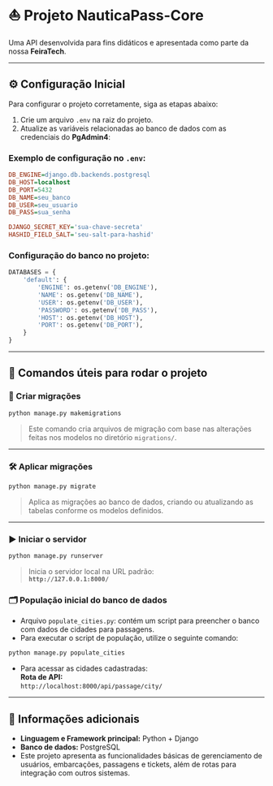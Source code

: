 # ⛵ Projeto NauticaPass-Core

Uma API desenvolvida para fins didáticos e apresentada como parte da nossa **FeiraTech**.

---

## ⚙️ Configuração Inicial

Para configurar o projeto corretamente, siga as etapas abaixo:

1. Crie um arquivo `.env` na raiz do projeto.
2. Atualize as variáveis relacionadas ao banco de dados com as credenciais do **PgAdmin4**:

### Exemplo de configuração no `.env`:
```ini
DB_ENGINE=django.db.backends.postgresql
DB_HOST=localhost
DB_PORT=5432
DB_NAME=seu_banco
DB_USER=seu_usuario
DB_PASS=sua_senha

DJANGO_SECRET_KEY='sua-chave-secreta'
HASHID_FIELD_SALT='seu-salt-para-hashid'
```

### Configuração do banco no projeto:
```python
DATABASES = {
    'default': {
        'ENGINE': os.getenv('DB_ENGINE'),
        'NAME': os.getenv('DB_NAME'),
        'USER': os.getenv('DB_USER'),
        'PASSWORD': os.getenv('DB_PASS'),
        'HOST': os.getenv('DB_HOST'),
        'PORT': os.getenv('DB_PORT'),
    }
}
```

---

## 🚀 Comandos úteis para rodar o projeto

### 🔧 Criar migrações
```bash
python manage.py makemigrations
```
> Este comando cria arquivos de migração com base nas alterações feitas nos modelos no diretório `migrations/`.

---

### 🛠 Aplicar migrações
```bash
python manage.py migrate
```
> Aplica as migrações ao banco de dados, criando ou atualizando as tabelas conforme os modelos definidos.

---

### ▶️ Iniciar o servidor
```bash
python manage.py runserver
```
> Inicia o servidor local na URL padrão:  
> **`http://127.0.0.1:8000/`**

### 🗂 População inicial do banco de dados
- Arquivo `populate_cities.py`: contém um script para preencher o banco com dados de cidades para passagens.
- Para executar o script de população, utilize o seguinte comando:
```bash
python manage.py populate_cities 
```
- Para acessar as cidades cadastradas:  
  **Rota de API:**  
  `http://localhost:8000/api/passage/city/`

---

## 📄 Informações adicionais
- **Linguagem e Framework principal:** Python + Django
- **Banco de dados:** PostgreSQL
- Este projeto apresenta as funcionalidades básicas de gerenciamento de usuários, embarcações, passagens e tickets, além de rotas para integração com outros sistemas.

